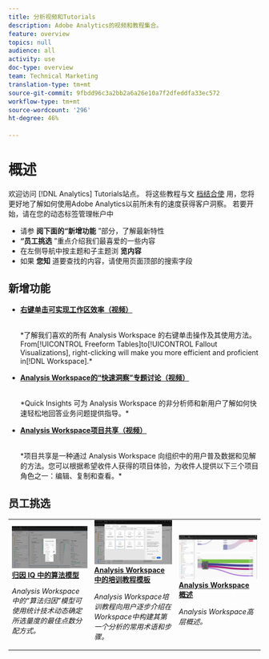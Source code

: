 ```yaml
---
title: 分析视频和Tutorials
description: Adobe Analytics的视频和教程集合。
feature: overview
topics: null
audience: all
activity: use
doc-type: overview
team: Technical Marketing
translation-type: tm+mt
source-git-commit: 9fbdd96c3a2bb2a6a26e10a7f2dfeddfa33ec572
workflow-type: tm+mt
source-wordcount: '296'
ht-degree: 46%

---
```



# 概述

欢迎访问 [!DNL Analytics] Tutorials站点。  将这些教程与文 [档结合使](https://docs.adobe.com/content/help/zh-Hans/analytics/landing/home.html) 用，您将更好地了解如何使用Adobe Analytics以前所未有的速度获得客户洞察。  若要开始，请在您的动态标签管理帐户中
* 请参 **阅下面的“新增功能** ”部分，了解最新特性
* **“员工挑选** ”重点介绍我们最喜爱的一些内容
* 在左侧导航中按主题和子主题浏 **览内容**
* 如果 **您知** 道要查找的内容，请使用页面顶部的搜索字段

## 新增功能

* **[右键单击可实现工作区效率（视频）](analysis-workspace/navigating-workspace-projects/right-click-for-workspace-efficiency.md)**

   <br>
   *了解我们喜欢的所有 Analysis Workspace 的右键单击操作及其使用方法。From[!UICONTROL Freeform Tables]to[!UICONTROL Fallout Visualizations], right-clicking will make you more efficient and proficient in[!DNL Workspace].*

* **[Analysis Workspace的“快速洞察”专题讨论（视频）](analysis-workspace/using-panels/quick-insights-panel-in-analysis-workspace.md)**

   <br>
   *Quick Insights 可为 Analysis Workspace 的非分析师和新用户了解如何快速轻松地回答业务问题提供指导。*

* **[Analysis Workspace项目共享（视频）](analysis-workspace/curate-and-share-projects/project-sharing-in-analysis-workspace.md)**

   <br>
   *项目共享是一种通过 Analysis Workspace 向组织中的用户普及数据和见解的方法。您可以根据希望收件人获得的项目体验，为收件人提供以下三个项目角色之一：编辑、复制和查看。*

## 员工挑选

<table>
<tr>
  <td>
    <a href="analysis-workspace/attribution-iq/algorithmic-model-in-attribution-iq.md">
      <img alt="归因 IQ 中的算法模型" src="assets/36205.jpg" />
    </a>
    <div>
      <a href="analysis-workspace/attribution-iq/algorithmic-model-in-attribution-iq.md">
    <strong>归因 IQ 中的算法模型</strong>
    </a>
    </div>
    <p>
    <em>Analysis Workspace 中的“算法归因”模型可使用统计技术动态确定所选量度的最佳点数分配方式。</em>
    <p>
  </td>
   <td>
    <a href="analysis-workspace/navigating-workspace-projects/training-tutorial-template-in-analysis-workspace.md">
      <img alt="Analysis Workspace 中的培训教程模板" src="assets/33773.jpg" />
    </a>
    <div>
      <a href="analysis-workspace/navigating-workspace-projects/training-tutorial-template-in-analysis-workspace.md">
    <strong>Analysis Workspace 中的培训教程模板</strong>
    </a>
    </div>
    <p>
    <em>Analysis Workspace培训教程向用户逐步介绍在Workspace中构建其第一个分析的常用术语和步骤。</em>
    <p>
  </td>
  <td>
    <a href="analysis-workspace/analysis-workspace-basics/analysis-workspace-overview.md">
      <img alt="“Analysis Workspace概述”视频的缩略图图像" src="assets/thumb_analysis-workspace-overview.png" />
    </a>
    <div>
      <a href="analysis-workspace/analysis-workspace-basics/analysis-workspace-overview.md">
    <strong>Analysis Workspace 概述</strong>
    </a>
    </div>
    <p>
    <em>Analysis Workspace高层概述。</em>
    <p>
  </td>
</tr>
</table>
